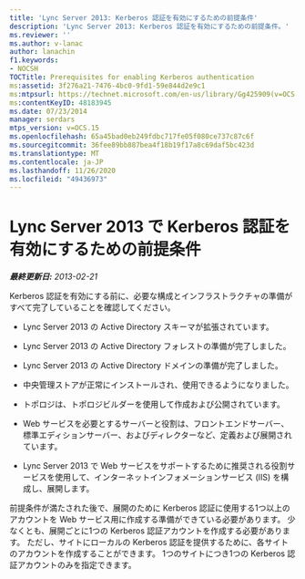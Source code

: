 ```yaml
---
title: 'Lync Server 2013: Kerberos 認証を有効にするための前提条件'
description: 'Lync Server 2013: Kerberos 認証を有効にするための前提条件。'
ms.reviewer: ''
ms.author: v-lanac
author: lanachin
f1.keywords:
- NOCSH
TOCTitle: Prerequisites for enabling Kerberos authentication
ms:assetid: 3f276a21-7476-4bc0-9fd1-59e844d2e9c1
ms:mtpsurl: https://technet.microsoft.com/en-us/library/Gg425909(v=OCS.15)
ms:contentKeyID: 48183945
ms.date: 07/23/2014
manager: serdars
mtps_version: v=OCS.15
ms.openlocfilehash: 65a45bad0eb249fdbc717fe05f080ce737c87c6f
ms.sourcegitcommit: 36fee89bb887bea4f18b19f17a8c69daf5bc423d
ms.translationtype: MT
ms.contentlocale: ja-JP
ms.lasthandoff: 11/26/2020
ms.locfileid: "49436973"
---
```

# <a name="prerequisites-for-enabling-kerberos-authentication-in-lync-server-2013"></a>Lync Server 2013 で Kerberos 認証を有効にするための前提条件

<div data-xmlns="http://www.w3.org/1999/xhtml">

<div class="topic" data-xmlns="http://www.w3.org/1999/xhtml" data-msxsl="urn:schemas-microsoft-com:xslt" data-cs="https://msdn.microsoft.com/">

<div data-asp="https://msdn2.microsoft.com/asp">



</div>

<div id="mainSection">

<div id="mainBody">

<span> </span>

_**最終更新日:** 2013-02-21_

Kerberos 認証を有効にする前に、必要な構成とインフラストラクチャの準備がすべて完了していることを確認してください。

  - Lync Server 2013 の Active Directory スキーマが拡張されています。

  - Lync Server 2013 の Active Directory フォレストの準備が完了しました。

  - Lync Server 2013 の Active Directory ドメインの準備が完了しました。

  - 中央管理ストアが正常にインストールされ、使用できるようになりました。

  - トポロジは、トポロジビルダーを使用して作成および公開されています。

  - Web サービスを必要とするサーバーと役割は、フロントエンドサーバー、標準エディションサーバー、およびディレクターなど、定義および展開されています。

  - Lync Server 2013 で Web サービスをサポートするために推奨される役割サービスを使用して、インターネットインフォメーションサービス (IIS) を構成し、展開します。

前提条件が満たされた後で、展開のために Kerberos 認証に使用する1つ以上のアカウントを Web サービス用に作成する準備ができている必要があります。 少なくとも、展開ごとに1つの Kerberos 認証アカウントを作成する必要があります。 ただし、サイトにローカルの Kerberos 認証を提供するために、各サイトのアカウントを作成することができます。 1つのサイトにつき1つの Kerberos 認証アカウントのみを指定できます。

</div>

<span> </span>

</div>

</div>

</div>

